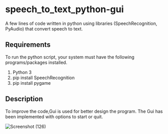 # speech_to_text_python-gui
A few lines of code written in python using libraries (SpeechRecognition, PyAudio) that convert speech to text.
## Requirements
To run the python script, your system must have the following programs/packages installed.

1. Python 3
2. pip install SpeechRecognition
3. pip install pygame

## Description

To improve the code,Gui is used for better design the program. The Gui has been implemented with options to start or quit.

![Screenshot (126)](https://user-images.githubusercontent.com/81071871/113744120-098f4a80-9722-11eb-92fa-e06222b08cb8.png)

